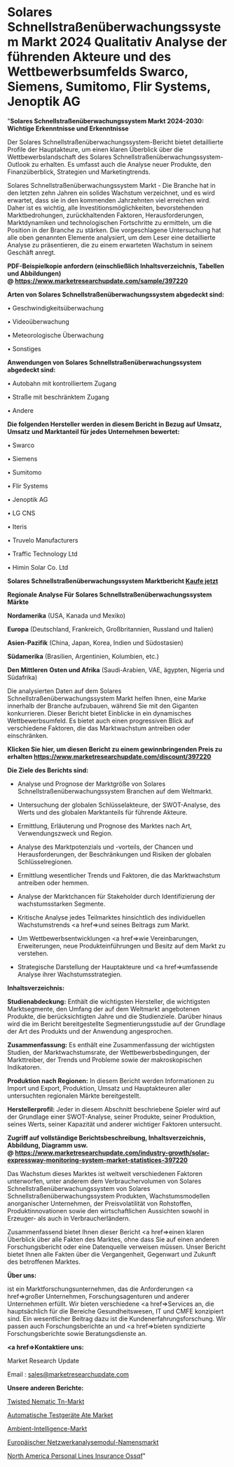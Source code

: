 # Solares Schnellstraßenüberwachungssystem Markt 2024 Qualitativ Analyse der führenden Akteure und des Wettbewerbsumfelds Swarco, Siemens, Sumitomo, Flir Systems, Jenoptik AG

"<strong>Solares Schnellstraßenüberwachungssystem Markt 2024-2030: Wichtige Erkenntnisse und Erkenntnisse</strong>

Der Solares Schnellstraßenüberwachungssystem-Bericht bietet detaillierte Profile der Hauptakteure, um einen klaren Überblick über die Wettbewerbslandschaft des Solares Schnellstraßenüberwachungssystem-Outlook zu erhalten. Es umfasst auch die Analyse neuer Produkte, den Finanzüberblick, Strategien und Marketingtrends.

Solares Schnellstraßenüberwachungssystem Markt - Die Branche hat in den letzten zehn Jahren ein solides Wachstum verzeichnet, und es wird erwartet, dass sie in den kommenden Jahrzehnten viel erreichen wird. Daher ist es wichtig, alle Investitionsmöglichkeiten, bevorstehenden Marktbedrohungen, zurückhaltenden Faktoren, Herausforderungen, Marktdynamiken und technologischen Fortschritte zu ermitteln, um die Position in der Branche zu stärken. Die vorgeschlagene Untersuchung hat alle oben genannten Elemente analysiert, um dem Leser eine detaillierte Analyse zu präsentieren, die zu einem erwarteten Wachstum in seinem Geschäft anregt.

<strong><b>PDF-Beispielkopie anfordern (einschließlich Inhaltsverzeichnis, Tabellen und Abbildungen) @ </b></strong><strong><a href=https://www.marketresearchupdate.com/sample/397220><strong>https://www.marketresearchupdate.com/sample/397220</u></a></strong></strong>

<strong>Arten von Solares Schnellstraßenüberwachungssystem abgedeckt sind:</strong>

• Geschwindigkeitsüberwachung

• Videoüberwachung

• Meteorologische Überwachung

• Sonstiges

<strong>Anwendungen von Solares Schnellstraßenüberwachungssystem abgedeckt sind:</strong>

• Autobahn mit kontrolliertem Zugang

• Straße mit beschränktem Zugang

• Andere

<strong>Die folgenden Hersteller werden in diesem Bericht in Bezug auf Umsatz, Umsatz und Marktanteil für jedes Unternehmen bewertet:</strong>

• Swarco

• Siemens

• Sumitomo

• Flir Systems

• Jenoptik AG

• LG CNS

• Iteris

• Truvelo Manufacturers

• Traffic Technology Ltd

• Himin Solar Co. Ltd

<strong>Solares Schnellstraßenüberwachungssystem Marktbericht <a href=https://www.marketresearchupdate.com/buynow/397220>Kaufe jetzt</a></strong>

<strong>Regionale Analyse Für Solares Schnellstraßenüberwachungssystem Märkte</strong>

<strong>Nordamerika</strong> (USA, Kanada und Mexiko)

<strong>Europa</strong> (Deutschland, Frankreich, Großbritannien, Russland und Italien)

<strong>Asien-Pazifik</strong> (China, Japan, Korea, Indien und Südostasien)

<strong>Südamerika</strong> (Brasilien, Argentinien, Kolumbien, etc.)

<strong>Den Mittleren</strong> <strong>Osten und Afrika</strong> (Saudi-Arabien, VAE, ägypten, Nigeria und Südafrika)

Die analysierten Daten auf dem Solares Schnellstraßenüberwachungssystem Markt helfen Ihnen, eine Marke innerhalb der Branche aufzubauen, während Sie mit den Giganten konkurrieren. Dieser Bericht bietet Einblicke in ein dynamisches Wettbewerbsumfeld. Es bietet auch einen progressiven Blick auf verschiedene Faktoren, die das Marktwachstum antreiben oder einschränken.

<strong>Klicken Sie hier, um diesen Bericht zu einem gewinnbringenden Preis zu erhalten
</strong><strong><a href=https://www.marketresearchupdate.com/discount/397220>https://www.marketresearchupdate.com/discount/397220</b></u></strong></a>

<strong>Die Ziele des Berichts sind:</strong>

- Analyse und Prognose der Marktgröße von Solares Schnellstraßenüberwachungssystem Branchen auf dem Weltmarkt.

- Untersuchung der globalen Schlüsselakteure, der SWOT-Analyse, des Werts und des globalen Marktanteils für führende Akteure.

- Ermittlung, Erläuterung und Prognose des Marktes nach Art, Verwendungszweck und Region.

- Analyse des Marktpotenzials und -vorteils, der Chancen und Herausforderungen, der Beschränkungen und Risiken der globalen Schlüsselregionen.

- Ermittlung wesentlicher Trends und Faktoren, die das Marktwachstum antreiben oder hemmen.

- Analyse der Marktchancen für Stakeholder durch Identifizierung der wachstumsstarken Segmente.

- Kritische Analyse jedes Teilmarktes hinsichtlich des individuellen Wachstumstrends <a href=>und</a> seines Beitrags zum Markt.

- Um Wettbewerbsentwicklungen <a href=>wie</a> Vereinbarungen, Erweiterungen, neue Produkteinführungen und Besitz auf dem Markt zu verstehen.

- Strategische Darstellung der Hauptakteure und <a href=>umfas</a>sende Analyse ihrer Wachstumsstrategien.

<strong>Inhaltsverzeichnis:</strong>

<strong>Studienabdeckung:</strong> Enthält die wichtigsten Hersteller, die wichtigsten Marktsegmente, den Umfang der auf dem Weltmarkt angebotenen Produkte, die berücksichtigten Jahre und die Studienziele. Darüber hinaus wird die im Bericht bereitgestellte Segmentierungsstudie auf der Grundlage der Art des Produkts und der Anwendung angesprochen.

<strong>Zusammenfassung:</strong> Es enthält eine Zusammenfassung der wichtigsten Studien, der Marktwachstumsrate, der Wettbewerbsbedingungen, der Markttreiber, der Trends und Probleme sowie der makroskopischen Indikatoren.

<strong>Produktion nach Regionen:</strong> In diesem Bericht werden Informationen zu Import und Export, Produktion, Umsatz und Hauptakteuren aller untersuchten regionalen Märkte bereitgestellt.

<strong>Herstellerprofil:</strong> Jeder in diesem Abschnitt beschriebene Spieler wird auf der Grundlage einer SWOT-Analyse, seiner Produkte, seiner Produktion, seines Werts, seiner Kapazität und anderer wichtiger Faktoren untersucht.

<strong><b>Zugriff auf vollständige Berichtsbeschreibung, Inhaltsverzeichnis, Abbildung, Diagramm usw. @ </b></strong><strong><a href=https://www.marketresearchupdate.com/industry-growth/solar-expressway-monitoring-system-market-statistices-397220>https://www.marketresearchupdate.com/industry-growth/solar-expressway-monitoring-system-market-statistices-397220</a></strong>

Das Wachstum dieses Marktes ist weltweit verschiedenen Faktoren unterworfen, unter anderem dem Verbrauchervolumen von Solares Schnellstraßenüberwachungssystem von Solares Schnellstraßenüberwachungssystem Produkten, Wachstumsmodellen anorganischer Unternehmen, der Preisvolatilität von Rohstoffen, Produktinnovationen sowie den wirtschaftlichen Aussichten sowohl in Erzeuger- als auch in Verbraucherländern.

Zusammenfassend bietet Ihnen dieser Bericht <a href=>einen</a> klaren Überblick über alle Fakten des Marktes, ohne dass Sie auf einen anderen Forschungsbericht oder eine Datenquelle verweisen müssen. Unser Bericht bietet Ihnen alle Fakten über die Vergangenheit, Gegenwart und Zukunft des betroffenen Marktes.

<strong>Über uns:</strong>

 ist ein Marktforschungsunternehmen, das die Anforderungen <a href=>großer</a> Unternehmen, Forschungsagenturen und anderer Unternehmen erfüllt. Wir bieten verschiedene <a href=>Services</a> an, die hauptsächlich für die Bereiche Gesundheitswesen, IT und CMFE konzipiert sind. Ein wesentlicher Beitrag dazu ist die Kundenerfahrungsforschung. Wir passen auch Forschungsberichte an und <a href=>bieten</a> syndizierte Forschungsberichte sowie Beratungsdienste an.

<strong><a href=>Kontaktiere uns:</a></strong>

Market Research Update

Email : sales@marketresearchupdate.com

<strong>Unsere anderen Berichte:</strong>

<a href=https://www.linkedin.com/pulse/twisted-nematic-tn-market-insights-2023-comprehensive>Twisted Nematic Tn-Markt</a>

<a href=https://www.linkedin.com/pulse/automatic-test-equipments-ate-market-report-2023-top-company>Automatische Testgeräte Ate Market</a>

<a href=https://www.linkedin.com/pulse/ambient-intelligence-market-size-industry-growth>Ambient-Intelligence-Markt</a>

<a href=https://www.linkedin.com/pulse/europe-network-analysis-module-nam-market-2023>Europäischer Netzwerkanalysemodul-Namensmarkt</a>

<a href=https://www.linkedin.com/pulse/north-america-personal-lines-insurance-ossqf/>North America Personal Lines Insurance Ossqf</a>"
